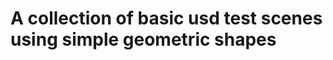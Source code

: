 A collection of basic usd test scenes using simple geometric shapes
===================================================================

